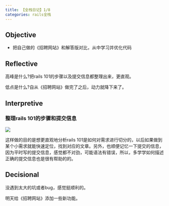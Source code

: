 ```yaml
---
title: 【全栈日记】1/8
categories: rails全栈
---
```


## Objective

- 把自己做的《招聘网站》和解答版对比，从中学习并优化代码

## Reflective

高峰是什么?把rails 101的步骤以及提交信息都整理出来，更直观。

低点是什么?自从《招聘网站》做完了之后，动力就降下来了。

## Interpretive

### 整理rails 101的步骤和提交信息

![][image-1]

这样做的目的是想更直观地分析rails 101是如何对需求进行切分的，以后如果做到某个小需求就能快速定位，找到对应的文章。另外，也顺便记忆一下提交的信息，因为平时写的提交信息，感觉都不对劲，可能语法有错误，所以，多学学如何描述正确的提交信息也是很有帮助的的。

## Decisional

没遇到太大的坑或者bug，感觉挺顺利的。

明天给《招聘网站》添加一些新功能。

[image-1]:	http://oggx6lf7f.bkt.clouddn.com/isf9j.png
